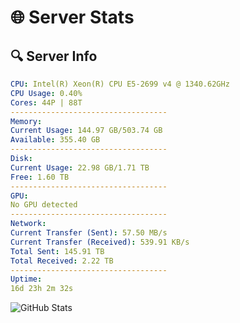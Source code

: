 # 🌐 Server Stats
## 🔍 Server Info
```yaml
CPU: Intel(R) Xeon(R) CPU E5-2699 v4 @ 1340.62GHz
CPU Usage: 0.40%
Cores: 44P | 88T
-----------------------------------
Memory:
Current Usage: 144.97 GB/503.74 GB
Available: 355.40 GB
-----------------------------------
Disk:
Current Usage: 22.98 GB/1.71 TB
Free: 1.60 TB
-----------------------------------
GPU:
No GPU detected
-----------------------------------
Network:
Current Transfer (Sent): 57.50 MB/s
Current Transfer (Received): 539.91 KB/s
Total Sent: 145.91 TB
Total Received: 2.22 TB
-----------------------------------
Uptime:
16d 23h 2m 32s
```
![GitHub Stats](https://img.shields.io/badge/Updated-2025-02-24_21:45:50-blue)